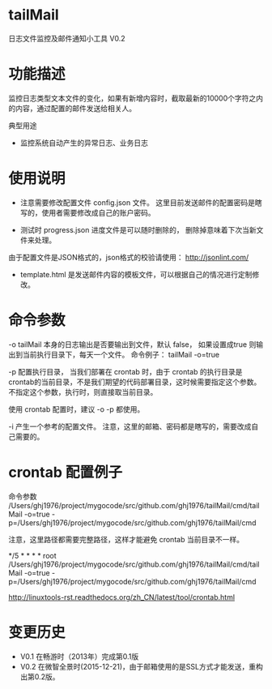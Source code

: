 tailMail
========

日志文件监控及邮件通知小工具 V0.2


# 功能描述 #
监控日志类型文本文件的变化，如果有新增内容时，截取最新的10000个字符之内的内容，通过配置的邮件发送给相关人。

典型用途
+ 监控系统自动产生的异常日志、业务日志


# 使用说明 #
+ 注意需要修改配置文件 config.json 文件。 这里目前发送邮件的配置密码是瞎写的，使用者需要修改成自己的账户密码。

+ 测试时 progress.json 进度文件是可以随时删除的， 删除掉意味着下次当新文件来处理。

由于配置文件是JSON格式的，json格式的校验请使用： http://jsonlint.com/


+ template.html 是发送邮件内容的模板文件，可以根据自己的情况进行定制修改。


# 命令参数 #

-o tailMail 本身的日志输出是否要输出到文件，默认 false， 如果设置成true 则输出到当前执行目录下，每天一个文件。
命令例子：
tailMail -o=true 

-p 配置执行目录， 当我们部署在 crontab 时，由于 crontab 的执行目录是crontab的当前目录，不是我们期望的代码部署目录，这时候需要指定这个参数。
不指定这个参数，执行时，则直接取当前目录。

使用 crontab 配置时，建议 -o -p 都使用。


-i 产生一个参考的配置文件。
注意，这里的邮箱、密码都是瞎写的，需要改成自己需要的。

# crontab 配置例子

命令参数  
/Users/ghj1976/project/mygocode/src/github.com/ghj1976/tailMail/cmd/tailMail -o=true -p=/Users/ghj1976/project/mygocode/src/github.com/ghj1976/tailMail/cmd

注意，这里路径都需要完整路径，这样才能避免 crontab 当前目录不一样。

*/5 * * * * root /Users/ghj1976/project/mygocode/src/github.com/ghj1976/tailMail/cmd/tailMail -o=true -p=/Users/ghj1976/project/mygocode/src/github.com/ghj1976/tailMail/cmd

http://linuxtools-rst.readthedocs.org/zh_CN/latest/tool/crontab.html

# 变更历史 #

+ V0.1 在畅游时（2013年）完成第0.1版
+ V0.2 在微智全景时(2015-12-21)，由于邮箱使用的是SSL方式才能发送，重构出第0.2版。


